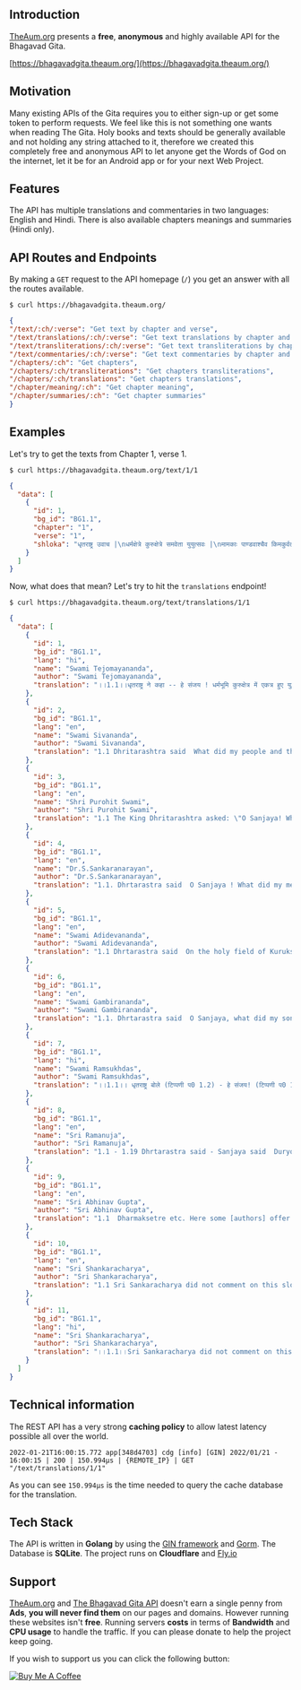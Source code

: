 ## Introduction

[TheAum.org](https://theaum.org/) presents a **free**, **anonymous** and highly available API for the Bhagavad Gita. 

[https://bhagavadgita.theaum.org/](https://bhagavadgita.theaum.org/)

## Motivation

Many existing APIs of the Gita requires you to either sign-up or get some token to perform requests. 
We feel like this is not something one wants when reading The Gita. 
Holy books and texts should be generally available and not holding any string attached to it, therefore we created this completely free and anonymous API to let anyone get the Words of God on the internet, let it be for an Android app or for your next Web Project.

## Features

The API has multiple translations and commentaries in two languages: English and Hindi.
There is also available chapters meanings and summaries (Hindi only). 

## API Routes and Endpoints

By making a `GET` request to the API homepage (`/`) you get an answer with all the routes available. 

`$ curl https://bhagavadgita.theaum.org/`

```json
{
"/text/:ch/:verse": "Get text by chapter and verse",
"/text/translations/:ch/:verse": "Get text translations by chapter and verse",
"/text/transliterations/:ch/:verse": "Get text transliterations by chapter and verse",
"/text/commentaries/:ch/:verse": "Get text commentaries by chapter and verse",
"/chapters/:ch": "Get chapters",
"/chapters/:ch/transliterations": "Get chapters transliterations",
"/chapters/:ch/translations": "Get chapters translations",
"/chapter/meaning/:ch": "Get chapter meaning",
"/chapter/summaries/:ch": "Get chapter summaries"
}
```
## Examples 

Let's try to get the texts from Chapter 1, verse 1.

`$ curl https://bhagavadgita.theaum.org/text/1/1`

```json
{
  "data": [
    {
      "id": 1,
      "bg_id": "BG1.1",
      "chapter": "1",
      "verse": "1",
      "shloka": "धृतराष्ट्र उवाच |\nधर्मक्षेत्रे कुरुक्षेत्रे समवेता युयुत्सवः |\nमामकाः पाण्डवाश्चैव किमकुर्वत सञ्जय ||१-१||"
    }
  ]
}

```

Now, what does that mean? Let's try to hit the `translations` endpoint!

`$ curl https://bhagavadgita.theaum.org/text/translations/1/1`

```json
{
  "data": [
    {
      "id": 1,
      "bg_id": "BG1.1",
      "lang": "hi",
      "name": "Swami Tejomayananda",
      "author": "Swami Tejomayananda",
      "translation": "।।1.1।।धृतराष्ट्र ने कहा -- हे संजय ! धर्मभूमि कुरुक्षेत्र में एकत्र हुए युद्ध के इच्छुक (युयुत्सव:) मेरे और पाण्डु के पुत्रों ने क्या किया?"
    },
    {
      "id": 2,
      "bg_id": "BG1.1",
      "lang": "en",
      "name": "Swami Sivananda",
      "author": "Swami Sivananda",
      "translation": "1.1 Dhritarashtra said  What did my people and the sons of Pandu do when they had assembled\ntogether eager for battle on the holy plain of Kurukshetra, O Sanjaya."
    },
    {
      "id": 3,
      "bg_id": "BG1.1",
      "lang": "en",
      "name": "Shri Purohit Swami",
      "author": "Shri Purohit Swami",
      "translation": "1.1 The King Dhritarashtra asked: \"O Sanjaya! What happened on the sacred battlefield of Kurukshetra, when my people gathered against the Pandavas?\""
    },
    {
      "id": 4,
      "bg_id": "BG1.1",
      "lang": "en",
      "name": "Dr.S.Sankaranarayan",
      "author": "Dr.S.Sankaranarayan",
      "translation": "1.1. Dhrtarastra said  O Sanjaya ! What did my men and the sons of Pandu do in the Kuruksetra, the field of  righteousness, where the entire warring class has assembled ?\nor\nO Sanjaya !  What did the selfish intentions and the intentions born of wisdom do in the human body which is the field-of-duties,  the repository of the senseorgans and in which all the murderous ones (passions and asceticism etc.) are confronting [each other]."
    },
    {
      "id": 5,
      "bg_id": "BG1.1",
      "lang": "en",
      "name": "Swami Adidevananda",
      "author": "Swami Adidevananda",
      "translation": "1.1 Dhrtarastra said  On the holy field of Kuruksetra, gathered together eager for battle, what did my people and the Pandavas do, O Sanjaya?"
    },
    {
      "id": 6,
      "bg_id": "BG1.1",
      "lang": "en",
      "name": "Swami Gambirananda",
      "author": "Swami Gambirananda",
      "translation": "1.1. Dhrtarastra said  O Sanjaya, what did my sons (and others) and Pandu's sons (and others) actually do when, eager for battle, they assembled on the sacred field, the Kuruksetra (Field of the Kurus)?"
    },
    {
      "id": 7,
      "bg_id": "BG1.1",
      "lang": "hi",
      "name": "Swami Ramsukhdas",
      "author": "Swami Ramsukhdas",
      "translation": "।।1.1।। धृतराष्ट्र बोले (टिप्पणी प0 1.2) - हे संजय! (टिप्पणी प0 1.3) धर्मभूमि कुरुक्षेत्र में युद्ध की इच्छा से इकट्ठे हुए मेरेे और पाण्डु के पुत्रों ने भी क्या किया?"
    },
    {
      "id": 8,
      "bg_id": "BG1.1",
      "lang": "en",
      "name": "Sri Ramanuja",
      "author": "Sri Ramanuja",
      "translation": "1.1 - 1.19 Dhrtarastra said - Sanjaya said  Duryodhana, after viewing the forces of Pandavas protected by Bhima, and his own forces protected by Bhisma conveyed his views thus to Drona, his teacher, about the adeacy of Bhima's forces for conering the Kaurava forces and the inadeacy of his own forces for victory against the Pandava forces. He was grief-stricken within.\n\nObserving his (Duryodhana's) despondecny, Bhisma, in order to cheer him, roared like a lion, and then blowing his conch, made his side sound their conchs and kettle-drums, which made an uproar as a sign of victory. Then, having heard that great tumult, Arjuna and Sri Krsna the Lord of all lords, who was acting as the charioteer of Arjuna, sitting in their great chariot which was powerful enough to coner the three worlds; blew their divine conchs Srimad Pancajanya and Devadatta. Then, both Yudhisthira and Bhima blew their respective conchs separately. That tumult rent asunder the hearts of your sons, led by Duryodhana. The sons of Dhrtarastra then thought, 'Our cause is almost lost now itself.' So said Sanjaya to Dhrtarastra who was longing for their victory.\n\nSanjaya said to Dhrtarastra:  Then, seeing the Kauravas, who were ready for battle, Arjuna, who had Hanuman, noted for his exploit of burning Lanka, as the emblem on his flag on his chariot, directed his charioteer Sri Krsna, the Supreme Lord-who is overcome by parental love for those who take shelter in Him who is the treasure-house of knowledge, power, lordship, energy, potency and splendour, whose sportive delight brings about the origin, sustentation and dissolution of the entire cosmos at His will, who is the Lord of the senses, who controls in all ways the senses inner and outer of all, superior and inferior - by saying, 'Station my chariot in an appropriate place in order that I may see exactly my enemies who are eager for battle.'"
    },
    {
      "id": 9,
      "bg_id": "BG1.1",
      "lang": "en",
      "name": "Sri Abhinav Gupta",
      "author": "Sri Abhinav Gupta",
      "translation": "1.1  Dharmaksetre etc. Here some [authors] offer a different explanation as1 :-Kuruksetra : the man's body is the ksetra i.e., the facilitator, of the kurus, i.e., the sense-organs. 2 The same is the field of all wordly duties, since it is the cuse of their birth; which is also the field of the righteous act that has been described as :\n\n'This is the highest righteous act viz., to realise the Self by means of the Yogas';\n\n\nand which is the protector4 [of the embodied Self] by achieving emancipation [by means of this], through the destruction of all duties. It is the location where there is the confrontation among all ksatras, the murderous ones-because the root ksad means 'to kill' - viz, passion and asceticism, wrath and forbearance, and others that stand in the mutual relationship of the slayer and the slain. Those that exist in it are the mamakas,-i.e., the intentions that are worthy of man of ignorance and are the products of ignorance-and those that are born of Pandu: i.e., the intentions, of which the soul is the very knowledge itself5 and which are worthy of persons of pure knowledge. What did they do? In other words, which were vanished by what? Mamaka : a man of ignorance as he utters [always] 'mine'6. Pandu : the pure one.7"
    },
    {
      "id": 10,
      "bg_id": "BG1.1",
      "lang": "en",
      "name": "Sri Shankaracharya",
      "author": "Sri Shankaracharya",
      "translation": "1.1 Sri Sankaracharya did not comment on this sloka. The commentary starts from 2.10."
    },
    {
      "id": 11,
      "bg_id": "BG1.1",
      "lang": "hi",
      "name": "Sri Shankaracharya",
      "author": "Sri Shankaracharya",
      "translation": "।।1.1।।Sri Sankaracharya did not comment on this sloka."
    }
  ]
}

```
## Technical information 

The REST API has a very strong **caching policy** to allow latest latency possible all over the world. 

```
2022-01-21T16:00:15.772 app[348d4703] cdg [info] [GIN] 2022/01/21 - 16:00:15 | 200 | 150.994µs | {REMOTE_IP} | GET "/text/translations/1/1"
```
As you can see `150.994µs` is the time needed to query the cache database for the translation.

## Tech Stack

The API is written in **Golang** by using the [GIN framework](https://github.com/gin-gonic/gin) and [Gorm](https://gorm.io/index.html).
The Database is **SQLite**.
The project runs on **Cloudflare** and [Fly.io](https://fly.io/)

## Support 
[TheAum.org](https://theaum.org/) and [The Bhagavad Gita API](https://bhagavadgita.theaum.org/) doesn't earn a single penny from **Ads**, **you will never find them** on our pages and domains. 
However running these websites isn't **free**. 
Running servers **costs** in terms of **Bandwidth** and **CPU usage** to handle the traffic. 
If you can please donate to help the project keep going. 

If you wish to support us you can click the following button:

[![Buy Me A Coffee][2]][1]

[1]: https://www.buymeacoffee.com/theaum
[2]: https://cdn.buymeacoffee.com/buttons/default-black.png